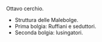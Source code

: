 Ottavo cerchio.
- Struttura delle Malebolge.
- Prima bolgia: Ruffiani e seduttori.
- Seconda bolgia: lusingatori.